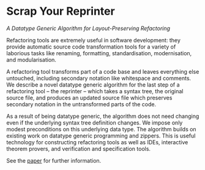 # Scrap Your Reprinter

_A Datatype Generic Algorithm for Layout-Preserving Refactoring_

Refactoring tools are extremely useful in software development:
they provide automatic source code transformation tools for a variety
of laborious tasks like renaming, formatting, standardisation,
modernisation, and modularisation.

A refactoring tool transforms
part of a code base and leaves everything else untouched, including
secondary notation like whitespace and comments. We describe a
novel datatype generic algorithm for the last step of a refactoring
tool – the reprinter – which takes a syntax tree, the original source
file, and produces an updated source file which preserves secondary
notation in the untransformed parts of the code.

As a result of being
datatype generic, the algorithm does not need changing even
if the underlying syntax tree definition changes. We impose only
modest preconditions on this underlying data type. The algorithm
builds on existing work on datatype generic programming and zippers.
This is useful technology for constructing refactoring tools
as well as IDEs, interactive theorem provers, and verification and
specification tools.

See the [paper](https://www.cs.kent.ac.uk/people/staff/dao7/publ/reprinter2017.pdf) for further information.
